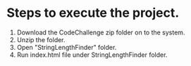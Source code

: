 # Steps to execute the project.
1. Download the CodeChallenge zip folder on to the system.
2. Unzip the folder.
3. Open "StringLengthFinder" folder.
4. Run index.html file under StringLengthFinder folder.
